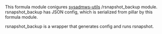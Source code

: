 This formula module conigures [sysadmws-utils](https://github.com/sysadmws/sysadmws-utils) /rsnapshot_backup module.
rsnapshot_backup has JSON config, which is serialized from pillar by this formula module.

rsnapshot_backup is a wrapper that generates config and runs rsnapshot.

